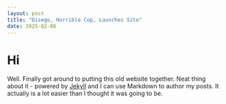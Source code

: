 ```yaml
---
layout: post
title: "Disego, Horrible Cop, Launches Site"
date: 2025-02-06
---
```

# Hi
Well. Finally got around to putting this old website together. Neat thing about it - powered by [Jekyll](http://jekyllrb.com) and I can use Markdown to author my posts. It actually is a lot easier than I thought it was going to be.
